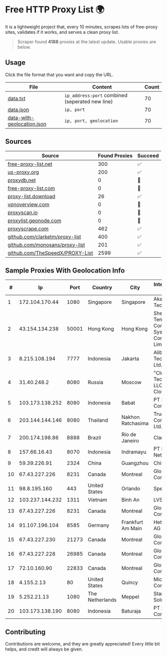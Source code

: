 
# Free HTTP Proxy List 🌍

It is a lightweight project that, every 10 minutes, scrapes lots of free-proxy sites, validates if it works, and serves a clean proxy list.


> Scraper found **4188** proxies at the latest update. Usable proxies are below.

## Usage

Click the file format that you want and copy the URL.


|File|Content|Count|
|----|-------|-----|
|[data.txt](https://raw.githubusercontent.com/themiralay/Proxy-List-World/master/data.txt)|`ip_address:port` combined (seperated new line)|70|
|[data.json](https://raw.githubusercontent.com/themiralay/Proxy-List-World/master/data.json)|`ip, port`|70|
|[data-with-geolocation.json](https://raw.githubusercontent.com/themiralay/Proxy-List-World/master/data-with-geolocation.json)|`ip, port, geolocation`|70|

## Sources

|Source|Found Proxies|Succeed|
|------|-------------|-------|
|[free-proxy-list.net](https://free-proxy-list.net)|300|✅|
|[us-proxy.org](https://www.us-proxy.org)|200|✅|
|[proxydb.net](http://proxydb.net)|0|🚫|
|[free-proxy-list.com](https://free-proxy-list.com/?page=&port=&type%5B%5D=http&type%5B%5D=https&up_time=0&search=Search)|0|🚫|
|[proxy-list.download](https://www.proxy-list.download/HTTP)|26|✅|
|[vpnoverview.com](https://vpnoverview.com/privacy/anonymous-browsing/free-proxy-servers)|0|🚫|
|[proxyscan.io](https://www.proxyscan.io)|0|🚫|
|[proxylist.geonode.com](https://proxylist.geonode.com/api/proxy-list?limit=300&page=1&sort_by=lastChecked&sort_type=desc&protocols=http,https)|0|🚫|
|[proxyscrape.com](https://api.proxyscrape.com/v2/?request=displayproxies&protocol=http&timeout=10000&country=all&ssl=all&anonymity=all)|462|✅|
|[github.com/clarketm/proxy-list](https://raw.githubusercontent.com/clarketm/proxy-list/master/proxy-list-raw.txt)|400|✅|
|[github.com/monosans/proxy-list](https://raw.githubusercontent.com/monosans/proxy-list/main/proxies/http.txt)|201|✅|
|[github.com/TheSpeedX/PROXY-List](https://raw.githubusercontent.com/TheSpeedX/PROXY-List/master/http.txt)|2599|✅|


## Sample Proxies With Geolocation Info

|#|Ip|Port|Country|City|Internet Service Provider|
|-|--|----|-------|----|-------------------------|
|1|172.104.170.44|1080|Singapore|Singapore|Akamai Technologies|
|2|43.154.134.238|50001|Hong Kong|Hong Kong|Shenzhen Tencent Computer Systems Company Limited|
|3|8.215.108.194|7777|Indonesia|Jakarta|Alibaba (US) Technology Co., Ltd.|
|4|31.40.248.2|8080|Russia|Moscow|"Cloud Technologies" LLC trading as Cloud.ru|
|5|103.173.138.252|8080|Indonesia|Babat|PT Serayu Multi Connection|
|6|203.144.144.146|8080|Thailand|Nakhon Ratchasima|True Internet Corporation CO. Ltd.|
|7|200.174.198.86|8888|Brazil|Rio de Janeiro|Claro S.A|
|8|157.66.16.43|8070|Indonesia|Indramayu|PT Mitra Mandiri Network|
|9|59.39.226.91|2324|China|Guangzhou|Chinanet|
|10|67.43.227.226|8231|Canada|Montreal|GloboTech Communications|
|11|98.8.195.160|443|United States|Orlando|Spectrum|
|12|103.237.144.232|1311|Vietnam|Bình An|LVSOFT|
|13|67.43.227.226|8231|Canada|Montreal|GloboTech Communications|
|14|91.107.196.104|8585|Germany|Frankfurt Am Main|Hetzner Online AG|
|15|67.43.227.230|21273|Canada|Montreal|GloboTech Communications|
|16|67.43.227.228|26985|Canada|Montreal|GloboTech Communications|
|17|72.10.160.90|22833|Canada|Montreal|GloboTech Communications|
|18|4.155.2.13|80|United States|Quincy|Microsoft Corporation|
|19|5.252.21.13|1080|The Netherlands|Meppel|Stark Industries Solutions LTD|
|20|103.173.138.190|8080|Indonesia|Baturaja|PT Serayu Multi Connection|



## Contributing

Contributions are welcome, and they are greatly appreciated! Every
little bit helps, and credit will always be given.

